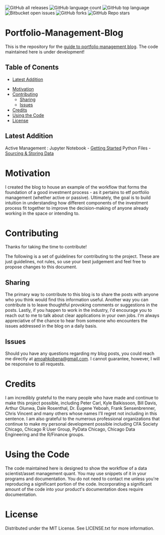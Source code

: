 ![GitHub all releases](https://img.shields.io/github/downloads/KobAmoah/Portfolio-Management-Blog/total)
![GitHub language count](https://img.shields.io/github/languages/count/KobAmoah/Portfolio-Management-Blog) 
![GitHub top language](https://img.shields.io/github/languages/top/KobAmoah/Portfolio-Management-Blog?color=yellow) 
![Bitbucket open issues](https://img.shields.io/bitbucket/issues/KobAmoah/Portfolio-Management-Blog)
![GitHub forks](https://img.shields.io/github/forks/KobAmoah/Portfolio-Management-Blog?style=social)
![GitHub Repo stars](https://img.shields.io/github/stars/KobAmoah/Portfolio-Management-Blog?style=social)

# Portfolio-Management-Blog
This is the repository for the [guide to portfolio management blog](https://structuringportfolios.blogspot.com).
The code maintained here is under development! 

## Table of Conents
  * [Latest Addition](#latest-addition)
- [Motivation](#motivation)
- [Contributing](#contributing)
  * [Sharing](#sharing)
  * [Issues](#issues)
- [Credits](#credits)
- [Using the Code](#using-the-code)
- [License](#license)

## Latest Addition
Active Management  : Jupyter Notebook - [Getting Started](https://github.com/KobAmoah/Portfolio-Management-Blog/blob/main/Active-Management/Jupyter-Notebooks/Getting%20Started.ipynb)
Python Files - [Sourcing & Storing Data](https://github.com/KobAmoah/Portfolio-Management-Blog/blob/main/Active-Management/.py/Sourcing%26StoringData.py)

# Motivation
I created the blog to house an example of the workflow that forms the foundation of a good investment process - as it pertains to etf portfolio management (whether active or passive). Ultimately, the goal is to build intuition in understanding how different components of the investment process fit together to improve the decision-making of anyone already working in the space or intending to.

# Contributing 
Thanks for taking the time to contribute!

The following is a set of guidelines for contributing to the project. These are just guidelines, not rules, so use your best judgement and feel free to propose changes to this document.

## Sharing
The primary way to contribute to this blog is to share the posts with anyone who you think would find this information useful. Another way you can contribute is to leave thoughtful provoking comments or suggestions in the posts. Lastly, if you happen to work in the industry, I'd encourage you to reach out to me to talk about clear applications in your own jobs. I'm always appreciative of the chance to hear from someone who encounters the issues addressed in the blog on a daily basis.

## Issues
Should you have any questions regarding my blog posts, you could reach me directly at amoahkobena@gmail.com. I cannot guarantee, however, I will be responsive to all requests.

# Credits
I am incredibly grateful to the many people who have made and continue to make this project possible, including Peter Carl, Kyle Balkissoon, Bill Davis, Arthur Olunwa, Dale Rosenthal, Dr. Eugene Yeboah, Frank Sensenbrenner, Chris Vincent and many others whose names I’ll regret not including in this sentence. I am also grateful to the numerous professional organizations that continue to make my personal development possible including CFA Society Chicago, Chicago R User Group, PyData Chicago, Chicago Data Engineering and the R/Finance groups.

# Using the Code
The code maintained here is designed to show the workflow of a data scientist/asset management quant. You may use snippets of it in your programs and documentation. You do not need to contact me unless you're reproducing a significant portion of the code. Incorporating a significant amount of the code into your product's documentation does require documentation.

# License
Distributed under the MIT License. See LICENSE.txt for more information.

